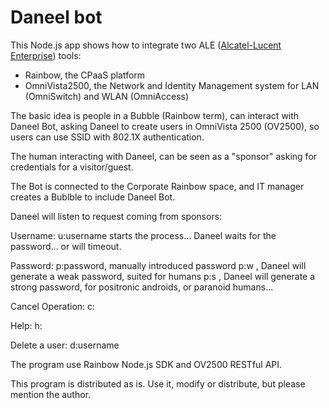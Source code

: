 # Daneel bot

This Node.js app shows how to integrate two ALE ([Alcatel-Lucent Enterprise](https://www.al-enterprise.com/)) tools:
- Rainbow, the CPaaS platform
- OmniVista2500, the Network and Identity Management system for LAN (OmniSwitch) and WLAN (OmniAccess)

The basic idea is people in a Bubble (Rainbow term), can interact with Daneel Bot, asking Daneel to create users in OmniVista 2500 (OV2500), so users can use SSID with 802.1X authentication.

The human interacting with Daneel, can be seen as a "sponsor" asking for credentials for a visitor/guest.

The Bot is connected to the Corporate Rainbow space, and IT manager creates a Bublble to include Daneel Bot.

Daneel will listen to request coming from sponsors:

Username: u:username starts the process... Daneel waits for the password... or will timeout.

Password: p:password, manually introduced password p:w , Daneel will generate a weak password, suited for humans p:s , Daneel will generate a strong password, for positronic androids, or paranoid humans...

Cancel Operation: c:

Help: h:

Delete a user: d:username

The program use Rainbow Node.js SDK and OV2500 RESTful API.

This program is distributed as is. Use it, modify or distribute, but please mention the author.

